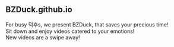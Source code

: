 ## BZDuck.github.io

For busy 덕후s, we present BZDuck, that saves your precious time!  
Sit down and enjoy videos catered to your emotions!  
New videos are a swipe away!  
